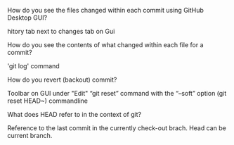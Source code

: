 How do you see the files changed within each commit using GitHub Desktop GUI?

hitory tab next to changes tab on Gui

How do you see the contents of what changed within each file for a commit?

'git log' command 

How do you revert (backout) commit?

Toolbar on GUI under "Edit"
“git reset” command with the “–soft” option (git reset HEAD~) commandline

What does HEAD refer to in the context of git? 

Reference to the last commit in the currently check-out brach.  Head can be current branch.
